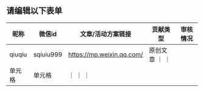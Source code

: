 ## 请编辑以下表单

|  昵称   | 微信id  | 文章/活动方案链接 | 贡献类型 | 审核情况  | 
|  ----  | ----  |---- | ----  | ----  |
| qiuqiu | sqiuiu999 | https://mp.weixin.qq.com/ | 原创文章 ｜  ｜ 
| 单元格  | 单元格 |  ｜  ｜ ｜
